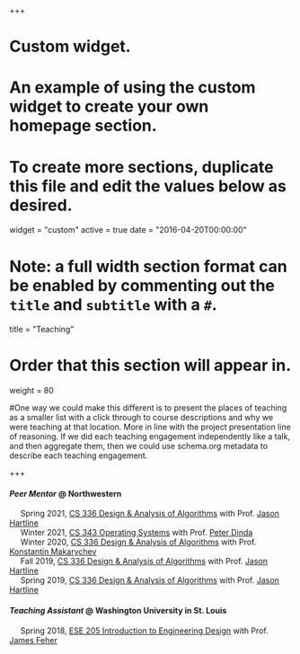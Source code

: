 +++
# Custom widget.
# An example of using the custom widget to create your own homepage section.
# To create more sections, duplicate this file and edit the values below as desired.
widget = "custom"
active = true
date = "2016-04-20T00:00:00"

# Note: a full width section format can be enabled by commenting out the `title` and `subtitle` with a `#`.
title = "Teaching"

# Order that this section will appear in.
weight = 80

#One way we could make this different is to present the places of teaching as a smaller list with a click through to course descriptions and why we were teaching at that location. More in line with the project presentation line of reasoning. If we did each teaching engagement independently like a talk, and then aggregate them, then we could use schema.org metadata to describe each teaching engagement.

+++
#### _Peer Mentor_ @ Northwestern

&nbsp;&nbsp;&nbsp;&nbsp; Spring 2021, 
    [CS 336 Design & Analysis of Algorithms](https://canvas.northwestern.edu/courses/99268/) 
    with Prof. [Jason Hartline](https://sites.northwestern.edu/hartline/)
    <br>
&nbsp;&nbsp;&nbsp;&nbsp; Winter 2021, 
    [CS 343 Operating Systems](http://pdinda.org/os/) 
    with Prof. [Peter Dinda](http://pdinda.org/)
    <br>
&nbsp;&nbsp;&nbsp;&nbsp; Winter 2020, 
    [CS 336 Design & Analysis of Algorithms](https://www.mccormick.northwestern.edu/computer-science/academics/courses/descriptions/336.html)
    with Prof. [Konstantin Makarychev](https://konstantin.makarychev.net/) 
    <br>
&nbsp;&nbsp;&nbsp;&nbsp; Fall 2019,
    [CS 336 Design & Analysis of Algorithms](https://canvas.northwestern.edu/courses/99268/)
    with Prof. [Jason Hartline](https://sites.northwestern.edu/hartline/) 
    <br>
&nbsp;&nbsp;&nbsp;&nbsp; Spring 2019, 
    [CS 336 Design & Analysis of Algorithms](https://canvas.northwestern.edu/courses/92321/)
    with Prof. [Jason Hartline](https://sites.northwestern.edu/hartline/) 
    <br>

#### _Teaching Assistant_ @ Washington University in St. Louis
&nbsp;&nbsp;&nbsp;&nbsp; Spring 2018,
    [ESE 205 Introduction to Engineering Design](https://classes.engineering.wustl.edu/ese205/core/index.php?title=Main_Page) 
    with Prof. [James Feher](https://engineering.wustl.edu/faculty/James-Feher.html)


<!-- #### CS 343 Operating Systems @ Northwestern
_peer mentor_, with Professor [Peter Dinda](http://pdinda.org/) (Winter 2021)

#### CS 336 Design & Analysis of Algorithms @ Northwestern
_peer mentor_, with Professor [Jason Hartline](https://sites.northwestern.edu/hartline/) (Fall 2019, Spring 2019, Spring 2021) <br>
_peer mentor_, with Professor [Konstantin Makarychev](https://konstantin.makarychev.net/) (Winter 2020) <br>

#### ESE 205 Introduction to Engineering Design @ WashU
_Teaching Assistant_, with Professor [James Feher](https://engineering.wustl.edu/faculty/James-Feher.html) (Spring 2018) -->

